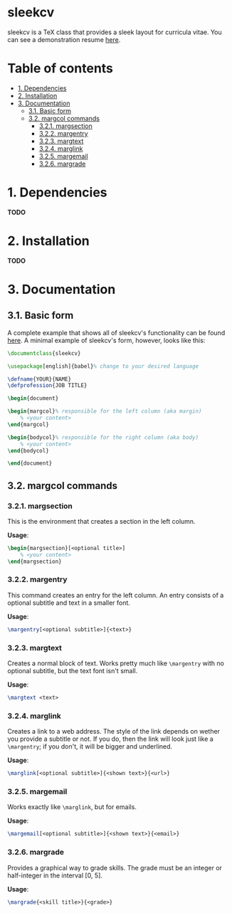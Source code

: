 # sleekcv <!-- omit in toc -->
sleekcv is a TeX class that provides a sleek layout for curricula vitae. You can see a demonstration resume [here](template.pdf).

# Table of contents <!-- omit in toc -->
- [1. Dependencies](#1-dependencies)
- [2. Installation](#2-installation)
- [3. Documentation](#3-documentation)
  - [3.1. Basic form](#31-basic-form)
  - [3.2. margcol commands](#32-margcol-commands)
    - [3.2.1. margsection](#321-margsection)
    - [3.2.2. margentry](#322-margentry)
    - [3.2.3. margtext](#323-margtext)
    - [3.2.4. marglink](#324-marglink)
    - [3.2.5. margemail](#325-margemail)
    - [3.2.6. margrade](#326-margrade)

# 1. Dependencies

**TODO**

# 2. Installation

**TODO**

# 3. Documentation

## 3.1. Basic form
A complete example that shows all of sleekcv's functionality can be found [here](template.tex). A minimal example of sleekcv's form, however, looks like this:
```tex
\documentclass{sleekcv}

\usepackage[english]{babel}% change to your desired language

\defname{YOUR}{NAME}
\defprofession{JOB TITLE}

\begin{document}

\begin{margcol}% responsible for the left column (aka margin)
    % <your content>
\end{margcol}

\begin{bodycol}% responsible for the right column (aka body)
    % <your content>
\end{bodycol}

\end{document}
```
## 3.2. margcol commands
### 3.2.1. margsection
This is the environment that creates a section in the left column.

**Usage**:
```tex
\begin{margsection}[<optional title>]
    % <your content>
\end{margsection}
```

### 3.2.2. margentry
This command creates an entry for the left column. An entry consists of a optional subtitle and text in a smaller font.

**Usage**:
```tex
\margentry[<optional subtitle>]{<text>}
```

### 3.2.3. margtext
Creates a normal block of text. Works pretty much like `\margentry` with no optional subtitle, but the text font isn't small.

**Usage**:
```tex
\margtext <text>
```

### 3.2.4. marglink
Creates a link to a web address. The style of the link depends on wether you provide a subtitle or not. If you do, then the link will look just like a `\margentry`; if you don't, it will be bigger and underlined.

**Usage**:
```tex
\marglink[<optional subtitle>]{<shown text>}{<url>}
```

### 3.2.5. margemail
Works exactly like `\marglink`, but for emails.

**Usage**:
```tex
\margemail[<optional subtitle>]{<shown text>}{<email>}
```

### 3.2.6. margrade
Provides a graphical way to grade skills. The grade must be an integer or half-integer in the interval [0, 5].

**Usage**:
```tex
\margrade{<skill title>}{<grade>}